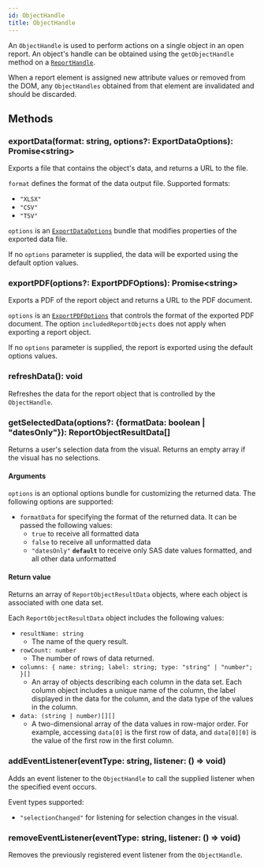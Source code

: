 ```yaml
---
id: ObjectHandle
title: ObjectHandle
---
```


An `ObjectHandle` is used to perform actions on a single object in an open
report. An object's handle can be obtained using the `getObjectHandle` method
on a [`ReportHandle`](ReportHandle.md).

When a report element is assigned new attribute values or removed from the DOM,
any `ObjectHandles` obtained from that element are invalidated and should be
discarded.

## Methods

### exportData(format: string, options?: ExportDataOptions): Promise\<string>
Exports a file that contains the object's data, and returns a URL to the file. 

`format` defines the format of the data output file.
Supported formats: 
  - `"XLSX"`
  - `"CSV"`
  - `"TSV"`

`options` is an [`ExportDataOptions`](ExportDataOptions.md) bundle that modifies properties of the exported data file. 

If no `options` parameter is supplied, the data will be exported using the default option values. 

### exportPDF(options?: ExportPDFOptions): Promise\<string>

Exports a PDF of the report object and returns a URL to the PDF document. 

`options` is an [`ExportPDFOptions`](ExportPDFOptions.md) that controls the format of the exported PDF document. The option `includedReportObjects` does not apply when exporting a report object.

If no `options` parameter is supplied, the report is exported using the default options values.

### refreshData(): void

Refreshes the data for the report object that is controlled by the
`ObjectHandle`.

### getSelectedData(options?: {formatData: boolean | "datesOnly"}): ReportObjectResultData[]

Returns a user's selection data from the visual. Returns an empty array if the visual has no selections.

#### Arguments

`options` is an optional options bundle for customizing the returned data. The following options are supported:

- `formatData` for specifying the format of the returned data. It can be passed the following values:
  - `true` to receive all formatted data
  - `false` to receive all unformatted data
  - `"datesOnly"` <b>`default`</b> to receive only SAS date values formatted, and all other data unformatted

#### Return value

Returns an array of `ReportObjectResultData` objects, where each object is associated with one data set.

Each `ReportObjectResultData` object includes the following values:

- `resultName: string`
  - The name of the query result.
- `rowCount: number`
  - The number of rows of data returned.
- `columns: { name: string; label: string; type: "string" | "number"; }[]`
  - An array of objects describing each column in the data set. Each column object includes a unique name of the column, the label displayed in the data for the column, and the data type of the values in the column.
- `data: (string | number)[][]`
  - A two-dimensional array of the data values in row-major order. For example, accessing `data[0]` is the first row of data, and `data[0][0]` is the value of the first row in the first column.

### addEventListener(eventType: string, listener: () => void)

Adds an event listener to the `ObjectHandle` to call the supplied listener when the specified event occurs.

Event types supported:

- `"selectionChanged"` for listening for selection changes in the visual.

### removeEventListener(eventType: string, listener: () => void)

Removes the previously registered event listener from the `ObjectHandle`.
